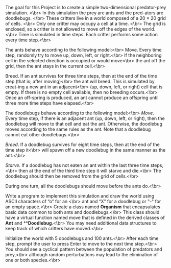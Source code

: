 The goal for this Project is to create a simple two-dimensional predator-prey simulation. <\br>
In this simulation the prey are ants and the pred-ators are doodlebugs. <\br>
These critters live in a world composed of a 20 × 20 grid of cells. <\br>
Only one critter may occupy a cell at a time. <\br>
The grid is  enclosed, so a critter is not allowed to move off the edges of the world. <\br>
Time is simulated in time steps. Each critter performs some action every time step.<\br>


The ants behave according to the following model:<\br>
Move. Every time step, randomly try to move up, down, left, or right.<\br>
If the neighboring cell in the selected direction is occupied or would move<\br>
the ant off the grid, then the ant stays in the current cell.<\br>

Breed. If an ant survives for three time steps, then at the end of the time step (that is; after moving)<\br>
the ant will breed. This is simulated by creat-ing a new ant in an adjacent<\br>
(up, down, left, or right) cell that is empty. If there is no empty cell available, then no breeding occurs.<\br>
Once an off-spring is produced, an ant cannot produce an offspring until three more time steps have elapsed.<\br>


The doodlebugs behave according to the following model:<\br>
*Move*. Every time step, if there is an adjacent ant (up, down, left, or right),
then the doodlebug will move to that cell and eat the ant. Otherwise, the doodlebug moves
according to the same rules as the ant. Note that a doodlebug cannot eat other doodlebugs.<\br>

*Breed*. If a doodlebug survives for eight time steps, then at the end of the time step it<\br>
will spawn off a new doodlebug in the same manner as the ant.<\br>

*Starve*. If a doodlebug has not eaten an ant within the last three time steps,<\br>
then at the end of the third time step it will starve and die.<\br>
The doodlebug should then be removed from the grid of cells.<\br>

During one turn, all the doodlebugs should move before the ants do.<\br>

Write a program to implement this simulation and draw the world using ASCII characters of “o” for an <\br>
ant and “X” for a doodlebug or "-" for an empty space.<\br>
Create a class named **Organism** that encapsulates basic data common to both ants and doodlebugs.<\br>
This class should have a virtual function named move that is defined in the derived classes of **Ant** and ****Doodlebug**.<\br>
You may need additional data structures to keep track of which critters have moved.<\br>

Initialize the world with 5 doodlebugs and 100 ants.<\br>
After each time step, prompt the user to press Enter to move to the next time step.<\br>
You should see a cyclical pattern between the population of predators and prey,<\br>
although random perturbations may lead to the elimination of one or both species.<\br>

